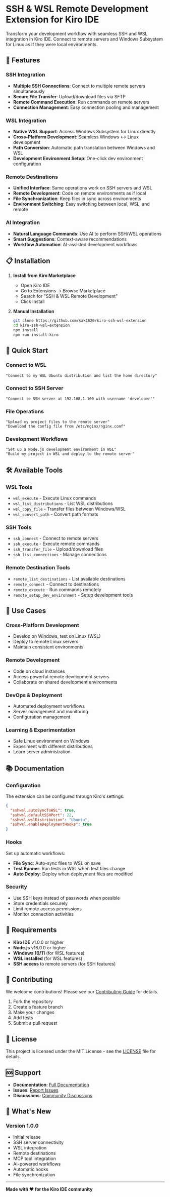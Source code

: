 # SSH & WSL Remote Development Extension for Kiro IDE

Transform your development workflow with seamless SSH and WSL integration in Kiro IDE. Connect to remote servers and Windows Subsystem for Linux as if they were local environments.

## 🚀 **Features**

### **SSH Integration**
- **Multiple SSH Connections**: Connect to multiple remote servers simultaneously
- **Secure File Transfer**: Upload/download files via SFTP
- **Remote Command Execution**: Run commands on remote servers
- **Connection Management**: Easy connection pooling and management

### **WSL Integration**
- **Native WSL Support**: Access Windows Subsystem for Linux directly
- **Cross-Platform Development**: Seamless Windows ↔ Linux development
- **Path Conversion**: Automatic path translation between Windows and WSL
- **Development Environment Setup**: One-click dev environment configuration

### **Remote Destinations**
- **Unified Interface**: Same operations work on SSH servers and WSL
- **Remote Development**: Code on remote environments as if local
- **File Synchronization**: Keep files in sync across environments
- **Environment Switching**: Easy switching between local, WSL, and remote

### **AI Integration**
- **Natural Language Commands**: Use AI to perform SSH/WSL operations
- **Smart Suggestions**: Context-aware recommendations
- **Workflow Automation**: AI-assisted development workflows

## 📋 **Installation**

1. **Install from Kiro Marketplace**
   - Open Kiro IDE
   - Go to Extensions → Browse Marketplace
   - Search for "SSH & WSL Remote Development"
   - Click Install

2. **Manual Installation**
   ```bash
   git clone https://github.com/sak1620/kiro-ssh-wsl-extension
   cd kiro-ssh-wsl-extension
   npm install
   npm run install-kiro
   ```

## 🎯 **Quick Start**

### **Connect to WSL**
```
"Connect to my WSL Ubuntu distribution and list the home directory"
```

### **Connect to SSH Server**
```
"Connect to SSH server at 192.168.1.100 with username 'developer'"
```

### **File Operations**
```
"Upload my project files to the remote server"
"Download the config file from /etc/nginx/nginx.conf"
```

### **Development Workflows**
```
"Set up a Node.js development environment in WSL"
"Build my project in WSL and deploy to the remote server"
```

## 🛠 **Available Tools**

### **WSL Tools**
- `wsl_execute` - Execute Linux commands
- `wsl_list_distributions` - List WSL distributions
- `wsl_copy_file` - Transfer files between Windows/WSL
- `wsl_convert_path` - Convert path formats

### **SSH Tools**
- `ssh_connect` - Connect to remote servers
- `ssh_execute` - Execute remote commands
- `ssh_transfer_file` - Upload/download files
- `ssh_list_connections` - Manage connections

### **Remote Destination Tools**
- `remote_list_destinations` - List available destinations
- `remote_connect` - Connect to destinations
- `remote_execute` - Run commands remotely
- `remote_setup_dev_environment` - Setup development tools

## 🎨 **Use Cases**

### **Cross-Platform Development**
- Develop on Windows, test on Linux (WSL)
- Deploy to remote Linux servers
- Maintain consistent environments

### **Remote Development**
- Code on cloud instances
- Access powerful remote development servers
- Collaborate on shared development environments

### **DevOps & Deployment**
- Automated deployment workflows
- Server management and monitoring
- Configuration management

### **Learning & Experimentation**
- Safe Linux environment on Windows
- Experiment with different distributions
- Learn server administration

## 📚 **Documentation**

### **Configuration**
The extension can be configured through Kiro's settings:

```json
{
  "sshwsl.autoSyncToWSL": true,
  "sshwsl.defaultSSHPort": 22,
  "sshwsl.wslDistribution": "Ubuntu",
  "sshwsl.enableDeploymentHooks": true
}
```

### **Hooks**
Set up automatic workflows:
- **File Sync**: Auto-sync files to WSL on save
- **Test Runner**: Run tests in WSL when test files change
- **Auto Deploy**: Deploy when deployment files are modified

### **Security**
- Use SSH keys instead of passwords when possible
- Store credentials securely
- Limit remote access permissions
- Monitor connection activities

## 🔧 **Requirements**

- **Kiro IDE** v1.0.0 or higher
- **Node.js** v16.0.0 or higher
- **Windows 10/11** (for WSL features)
- **WSL installed** (for WSL features)
- **SSH access** to remote servers (for SSH features)

## 🤝 **Contributing**

We welcome contributions! Please see our [Contributing Guide](CONTRIBUTING.md) for details.

1. Fork the repository
2. Create a feature branch
3. Make your changes
4. Add tests
5. Submit a pull request

## 📝 **License**

This project is licensed under the MIT License - see the [LICENSE](LICENSE) file for details.

## 🆘 **Support**

- **Documentation**: [Full Documentation](https://github.com/sak1620/kiro-ssh-wsl-extension/wiki)
- **Issues**: [Report Issues](https://github.com/sak1620/kiro-ssh-wsl-extension/issues)
- **Discussions**: [Community Discussions](https://github.com/sak1620/kiro-ssh-wsl-extension/discussions)

## 🎉 **What's New**

### **Version 1.0.0**
- Initial release
- SSH server connectivity
- WSL integration
- Remote destinations
- MCP tool integration
- AI-powered workflows
- Automatic hooks
- File synchronization

---

**Made with ❤️ for the Kiro IDE community**